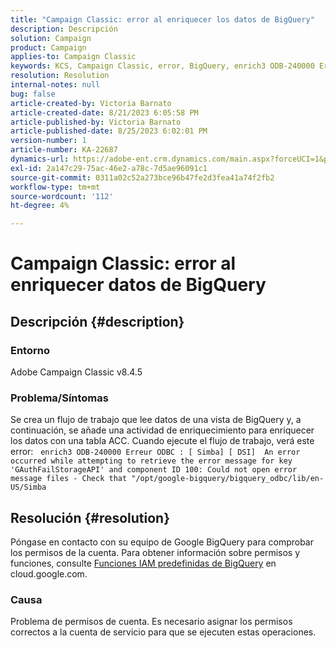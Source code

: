 ```yaml
---
title: "Campaign Classic: error al enriquecer los datos de BigQuery"
description: Descripción
solution: Campaign
product: Campaign
applies-to: Campaign Classic
keywords: KCS, Campaign Classic, error, BigQuery, enrich3 ODB-240000 Error ODBC
resolution: Resolution
internal-notes: null
bug: false
article-created-by: Victoria Barnato
article-created-date: 8/21/2023 6:05:58 PM
article-published-by: Victoria Barnato
article-published-date: 8/25/2023 6:02:01 PM
version-number: 1
article-number: KA-22687
dynamics-url: https://adobe-ent.crm.dynamics.com/main.aspx?forceUCI=1&pagetype=entityrecord&etn=knowledgearticle&id=7d771c5f-4d40-ee11-bdf3-6045bd0065b6
exl-id: 2a147c29-75ac-46e2-a78c-7d5ae96091c1
source-git-commit: 0311a02c52a273bce96b47fe2d3fea41a74f2fb2
workflow-type: tm+mt
source-wordcount: '112'
ht-degree: 4%

---
```


# Campaign Classic: error al enriquecer datos de BigQuery

## Descripción {#description}


### Entorno

Adobe Campaign Classic v8.4.5



### Problema/Síntomas

Se crea un flujo de trabajo que lee datos de una vista de BigQuery y, a continuación, se añade una actividad de enriquecimiento para enriquecer los datos con una tabla ACC. Cuando ejecute el flujo de trabajo, verá este error:  
`enrich3 ODB-240000 Erreur ODBC : [ Simba] [ DSI]  An error occurred while attempting to retrieve the error message for key 'GAuthFailStorageAPI' and component ID 100: Could not open error message files - Check that "/opt/google-bigquery/bigquery_odbc/lib/en-US/Simba`


## Resolución {#resolution}


Póngase en contacto con su equipo de Google BigQuery para comprobar los permisos de la cuenta. Para obtener información sobre permisos y funciones, consulte [Funciones IAM predefinidas de BigQuery](https://cloud.google.com/bigquery/docs/access-control#bigquery) en cloud.google.com.

### <b>Causa</b>

Problema de permisos de cuenta. Es necesario asignar los permisos correctos a la cuenta de servicio para que se ejecuten estas operaciones.

